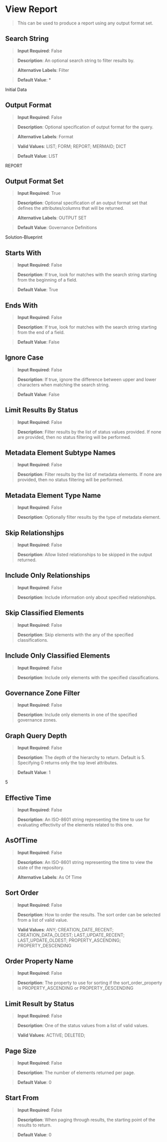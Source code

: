 
# View Report
>	This can be used to produce a report using any output format set.

## Search String
>	**Input Required**: False

>	**Description**: An optional search string to filter results by.

>	**Alternative Labels**: Filter

>	**Default Value**: *

Initial Data
## Output Format
>	**Input Required**: False

>	**Description**: Optional specification of output format for the query.

>	**Alternative Labels**: Format

>	**Valid Values**: LIST; FORM; REPORT; MERMAID; DICT

>	**Default Value**: LIST

REPORT
## Output Format Set
>	**Input Required**: True

>	**Description**: Optional specification of an output format set that defines the attributes/columns that will be returned.

>	**Alternative Labels**: OUTPUT SET

>	**Default Value**: Governance Definitions

Solution-Blueprint
## Starts With
>	**Input Required**: False

>	**Description**: If true, look for matches with the search string starting from the beginning of  a field.

>	**Default Value**: True


## Ends With
>	**Input Required**: False

>	**Description**: If true, look for matches with the search string starting from the end of  a field.

>	**Default Value**: False


## Ignore Case
>	**Input Required**: False

>	**Description**: If true, ignore the difference between upper and lower characters when matching the search string.

>	**Default Value**: False


## Limit Results By Status
>	**Input Required**: False

>	**Description**: Filter results by the list of status values provided. If none are provided, then no status filtering will be performed.


## Metadata Element Subtype Names
>	**Input Required**: False

>	**Description**: Filter results by the list of metadata elements. If none are provided, then no status filtering will be performed.


## Metadata Element Type Name
>	**Input Required**: False

>	**Description**: Optionally filter results by the type of metadata element.


## Skip Relationshjps
>	**Input Required**: False

>	**Description**: Allow listed relationships to be skipped in the output returned.


## Include Only Relationships
>	**Input Required**: False

>	**Description**: Include information only about specified relationships.


## Skip Classified Elements
>	**Input Required**: False

>	**Description**: Skip elements with the any of the specified classifications.


## Include Only Classified Elements
>	**Input Required**: False

>	**Description**: Include only elements with the specified classifications.


## Governance Zone Filter
>	**Input Required**: False

>	**Description**: Include only elements in one of the specified governance zones.


## Graph Query Depth
>	**Input Required**: False

>	**Description**: The depth of the hierarchy to return. Default is 5. Specifying 0 returns only the top level attributes. 

>	**Default Value**: 1

5
## Effective Time
>	**Input Required**: False

>	**Description**: An ISO-8601 string representing the time to use for evaluating effectivity of the elements related to this one.


## AsOfTime
>	**Input Required**: False

>	**Description**: An ISO-8601 string representing the time to view the state of the repository.

>	**Alternative Labels**: As Of Time


## Sort Order
>	**Input Required**: False

>	**Description**: How to order the results. The sort order can be selected from a list of valid value.

>	**Valid Values**: ANY; CREATION_DATE_RECENT; CREATION_DATA_OLDEST; LAST_UPDATE_RECENT; LAST_UPDATE_OLDEST; PROPERTY_ASCENDING; PROPERTY_DESCENDING


## Order Property Name
>	**Input Required**: False

>	**Description**: The property to use for sorting if the sort_order_property is PROPERTY_ASCENDING or PROPERTY_DESCENDING


## Limit Result by Status
>	**Input Required**: False

>	**Description**: One of the status values from a list of valid values.

>	**Valid Values**:  ACTIVE; DELETED; 


## Page Size
>	**Input Required**: False

>	**Description**: The number of elements returned per page.

>	**Default Value**: 0


## Start From
>	**Input Required**: False

>	**Description**: When paging through results, the starting point of the results to return.

>	**Default Value**: 0







